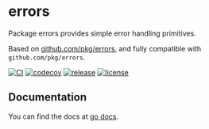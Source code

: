 # errors

Package errors provides simple error handling primitives.

Based on [github.com/pkg/errors](https://github.com/pkg/errors), and fully compatible with `github.com/pkg/errors`.

[![CI](https://github.com/shipengqi/errors/actions/workflows/ci.yml/badge.svg)](https://github.com/shipengqi/errors/actions/workflows/ci.yml)
[![codecov](https://codecov.io/gh/shipengqi/errors/branch/main/graph/badge.svg?token=SMU4SI304O)](https://codecov.io/gh/shipengqi/errors)
[![release](https://img.shields.io/github/release/shipengqi/errors.svg)](https://github.com/shipengqi/errors/releases)
[![license](https://img.shields.io/github/license/shipengqi/errors)](https://github.com/shipengqi/errors/blob/main/LICENSE)

## Documentation

You can find the docs at [go docs](https://pkg.go.dev/github.com/shipengqi/errors).